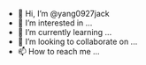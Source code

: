 - 👋 Hi, I’m @yang0927jack
- 👀 I’m interested in ...
- 🌱 I’m currently learning ...
- 💞️ I’m looking to collaborate on ...
- 📫 How to reach me ...

<!---
yang0927jack/yang0927jack is a ✨ special ✨ repository because its `README.md` (this file) appears on your GitHub profile.
You can click the Preview link to take a look at your changes.
--->
